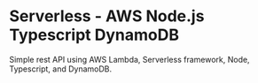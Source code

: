 # Serverless - AWS Node.js Typescript DynamoDB

Simple rest API using AWS Lambda, Serverless framework, Node, Typescript, and DynamoDB. 